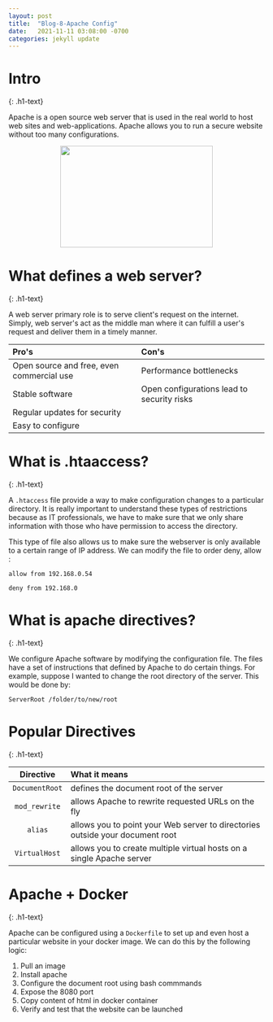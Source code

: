 ```yaml
---
layout: post
title:  "Blog-8-Apache Config"
date:   2021-11-11 03:08:00 -0700
categories: jekyll update
---
```

<link rel="stylesheet" href="/assets/css/style5.css">

<h1>Intro</h1>
{: .h1-text}

Apache is a open source web server that is used in the real world to host web sites and web-applications. Apache allows you to run a secure website without too many configurations.

<center><img src="https://images.g2crowd.com/uploads/product/image/social_landscape/social_landscape_dc7900ca8b7b1ffa938cf62c40bfe2bf/apache-server.png" width="300" height="200"></center>

<h1>What defines a web server?</h1>
{: .h1-text}

A web server primary role is to serve client's request on the internet. Simply, web server's act as the middle man where it can fulfill a user's request and deliver them in a timely manner.

|Pro's|Con's|
|:-------------|:-------------|
|Open source and free, even commercial use|Performance bottlenecks|
|Stable software|Open configurations lead to security risks|
|Regular updates for security|
|Easy to configure|

<h1>What is .htaaccess?</h1>
{: .h1-text}

A `.htaccess` file provide a way to make configuration changes to a particular directory. It is really important to understand these types of restrictions because as IT professionals, we have to make sure that we only share information with those who have permission to access the directory.

This type of file also allows us to make sure the webserver is only available to a certain range of IP address. We can modify the file to order deny, allow :

```
allow from 192.168.0.54

deny from 192.168.0
```

<h1>What is apache directives?</h1>
{: .h1-text}

We configure Apache software by modifying the configuration file. The files have a set of instructions that defined by Apache to do certain things. For example, suppose I wanted to change the root directory of the server. This would be done by:

```
ServerRoot /folder/to/new/root
```

<h1>Popular Directives</h1>
{: .h1-text}

Directive | What it means     |
:----------------:| :----------------------------------|
`DocumentRoot`| defines the document root of the server
`mod_rewrite`| allows Apache to rewrite requested URLs on the fly          |
`alias`| allows you to point your Web server to directories outside your document root|
`VirtualHost`| allows you to create multiple virtual hosts on a single Apache server |

<h1>Apache + Docker</h1>
{: .h1-text}

Apache can be configured using a `Dockerfile` to set up and even host a particular website in your docker image. We can do this by the following logic:

1. Pull an image
1. Install apache
1. Configure the document root using bash commmands
1. Expose the 8080 port
1. Copy content of html in docker container
1. Verify and test that the website can be launched

